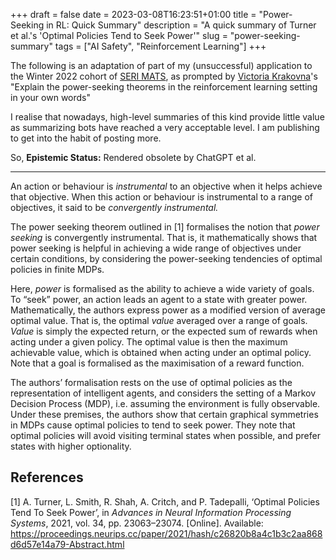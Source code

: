 +++
draft = false
date = 2023-03-08T16:23:51+01:00
title = "Power-Seeking in RL: Quick Summary"
description = "A quick summary of Turner et al.'s 'Optimal Policies Tend to Seek Power'"
slug = "power-seeking-summary"
tags = ["AI Safety", "Reinforcement Learning"]
+++

The following is an adaptation of part of my (unsuccessful) application to the
Winter 2022 cohort of [SERI MATS](https://www.serimats.org/), as prompted by
[Victoria Krakovna](https://vkrakovna.wordpress.com/)'s "Explain the
power-seeking theorems in the reinforcement learning setting in your own words"

I realise that nowadays, high-level summaries of this kind provide little value
as summarizing bots have reached a very acceptable level. I am publishing to get
into the habit of posting more.

So, **Epistemic Status:** Rendered obsolete by ChatGPT et al.

---

An action or behaviour is _instrumental_ to an objective when it helps achieve
that objective. When this action or behaviour is instrumental to a range of
objectives, it said to be _convergently instrumental._

The power seeking theorem outlined in [1] formalises the notion that _power
seeking_ is convergently instrumental. That is, it mathematically shows that
power seeking is helpful in achieving a wide range of objectives under certain
conditions, by considering the power-seeking tendencies of optimal policies in
finite MDPs.

Here, _power_ is formalised as the ability to achieve a wide variety of goals.
To “seek” power, an action leads an agent to a state with greater power.
Mathematically, the authors express power as a modified version of average
optimal value. That is, the optimal _value_ averaged over a range of goals.
_Value_ is simply the expected return, or the expected sum of rewards when
acting under a given policy. The optimal value is then the maximum achievable
value, which is obtained when acting under an optimal policy. Note that a goal
is formalised as the maximisation of a reward function.

The authors’ formalisation rests on the use of optimal policies as the
representation of intelligent agents, and considers the setting of a Markov
Decision Process (MDP), i.e. assuming the environment is fully observable. Under
these premises, the authors show that certain graphical symmetries in MDPs cause
optimal policies to tend to seek power. They note that optimal policies will
avoid visiting terminal states when possible, and prefer states with higher
optionality.

## References

[1] A. Turner, L. Smith, R. Shah, A. Critch, and P. Tadepalli, ‘Optimal Policies
Tend To Seek Power’, in _Advances in Neural Information Processing Systems_,
2021, vol. 34, pp. 23063–23074. [Online]. Available:
https://proceedings.neurips.cc/paper/2021/hash/c26820b8a4c1b3c2aa868d6d57e14a79-Abstract.html
